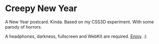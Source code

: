 Creepy New Year
=============
A New Year postcard. Kinda. Based on my CSS3D experiment. With some parody of horrors.

A headphones, darkness, fullscreen and WebKit are required. [Enjoy](https://ariser.github.io/CreepyNewYear/). :)
